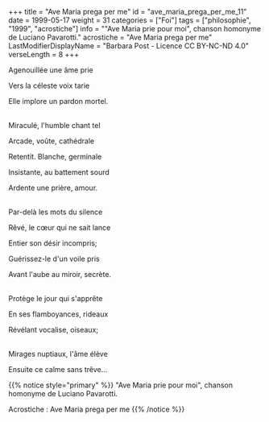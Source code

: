 +++
title = "Ave Maria prega per me"
id = "ave_maria_prega_per_me_11"
date = 1999-05-17
weight = 31
categories = ["Foi"]
tags = ["philosophie", "1999", "acrostiche"]
info = "\"Ave Maria prie pour moi\", chanson homonyme de Luciano Pavarotti."
acrostiche = "Ave Maria prega per me"
LastModifierDisplayName = "Barbara Post - Licence CC BY-NC-ND 4.0"
verseLength = 8
+++

Agenouillée une âme prie

Vers la céleste voix tarie

Elle implore un pardon mortel.

 \
Miraculé, l'humble chant tel

Arcade, voûte, cathédrale

Retentit. Blanche, germinale

Insistante, au battement sourd

Ardente une prière, amour.

 \
Par-delà les mots du silence

Rêvé, le cœur qui ne sait lance

Entier son désir incompris;

Guérissez-le d'un voile pris

Avant l'aube au miroir, secrète.

 \
Protège le jour qui s'apprête

En ses flamboyances, rideaux

Révélant vocalise, oiseaux;

 \
Mirages nuptiaux, l'âme élève

Ensuite ce calme sans trêve...

{{% notice style="primary" %}}
\"Ave Maria prie pour moi\", chanson homonyme de Luciano Pavarotti.

Acrostiche : Ave Maria prega per me
{{% /notice %}}
